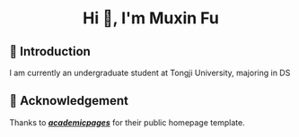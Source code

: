 <h1 align="center">Hi 👋, I'm Muxin Fu</h1>

## 🫡 Introduction
I am currently an undergraduate student at Tongji University, majoring in DS

## 🙏 Acknowledgement
Thanks to [***academicpages***](https://github.com/academicpages/academicpages.github.io/) for their public homepage template.
